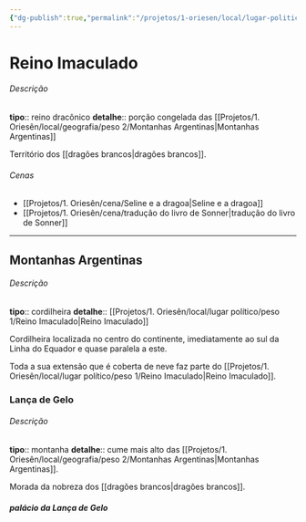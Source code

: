 ```yaml
---
{"dg-publish":true,"permalink":"/projetos/1-oriesen/local/lugar-politico/peso-1/reino-imaculado/"}
---
```



# Reino Imaculado

###### Descrição
**tipo**:: reino dracônico
**detalhe**:: porção congelada das [[Projetos/1. Oriesên/local/geografia/peso 2/Montanhas Argentinas|Montanhas Argentinas]]

Território dos [[dragões brancos|dragões brancos]].


###### Cenas
- [[Projetos/1. Oriesên/cena/Seline e a dragoa|Seline e a dragoa]]
- [[Projetos/1. Oriesên/cena/tradução do livro de Sonner|tradução do livro de Sonner]]



---
## Montanhas Argentinas

<div class="transclusion internal-embed is-loaded"><div class="markdown-embed">



###### Descrição
**tipo**:: cordilheira
**detalhe**:: [[Projetos/1. Oriesên/local/lugar político/peso 1/Reino Imaculado|Reino Imaculado]]

Cordilheira localizada no centro do continente, imediatamente ao sul da Linha do Equador e quase paralela a este.

Toda a sua extensão que é coberta de neve faz parte do [[Projetos/1. Oriesên/local/lugar político/peso 1/Reino Imaculado|Reino Imaculado]].



</div></div>



### Lança de Gelo

<div class="transclusion internal-embed is-loaded"><div class="markdown-embed">



###### Descrição
**tipo**:: montanha
**detalhe**:: cume mais alto das [[Projetos/1. Oriesên/local/geografia/peso 2/Montanhas Argentinas|Montanhas Argentinas]].

Morada da nobreza dos [[dragões brancos|dragões brancos]].



</div></div>



##### palácio da Lança de Gelo

<div class="transclusion internal-embed is-loaded"><div class="markdown-embed">





</div></div>

